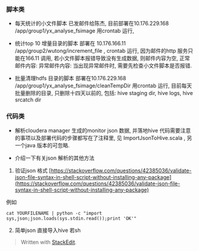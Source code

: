 ### 脚本类
* 每天统计的小文件脚本
已发邮件给陈杰, 目前部署在10.176.229.168 /app/group1/yx_analyse_fsimage 
用crontab 运行, 

* 统计top 10 增量目录的脚本
部署在 10.176.166.11 /app/group2/wutong/increment_file , crontab 运行, 因为邮件的http 服务只能在166.11 调用, 若小文件脚本报错导致没有生成数据, 则邮件内容为空, 
正常邮件内容: 
异常邮件内容: 
当出现异常邮件时, 需要先检查小文件脚本是否报错. 

* 批量清理hdfs 目录的脚本
部署在10.176.229.168 /app/group1/yx_analyse_fsimage/cleanTempDir
用crontab 运行, 目前每天批量删除的目录, 只删除十四天以前的, 包括: hive staging dir, hive logs, hive srcatch dir

### 代码类
* 解析cloudera manager 生成的monitor json 数据, 并落地hive
代码需要注意的事项以及部署代码的步骤都写在了注释里, 见 ImportJsonToHive.scala , 另一个java 版本的可忽略. 

* 介绍一下有关json 解析的其他方法
1. 验证json 格式
[https://stackoverflow.com/questions/42385036/validate-json-file-syntax-in-shell-script-without-installing-any-package](https://stackoverflow.com/questions/42385036/validate-json-file-syntax-in-shell-script-without-installing-any-package)

例如
```
cat YOURFILENAME | python -c "import sys,json;json.loads(sys.stdin.read());print 'OK'"
```

2. 简单json 直接导入hive
若sh


> Written with [StackEdit](https://stackedit.io/).
<!--stackedit_data:
eyJoaXN0b3J5IjpbLTc2MzQ5MDYxNSwtMTUxMTQ2NjY4MSwtMT
YzMDE2MTU5NSwtMjA1NTk1MzQ5NV19
-->